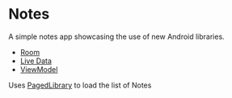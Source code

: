# Notes
A simple notes app showcasing the use of new Android libraries.

* [Room](https://developer.android.com/topic/libraries/architecture/room.html)
* [Live Data](https://developer.android.com/topic/libraries/architecture/livedata.html)
* [ViewModel](https://developer.android.com/topic/libraries/architecture/viewmodel.html)

Uses [PagedLibrary](https://developer.android.com/topic/libraries/architecture/paging.html) to load the list of Notes
